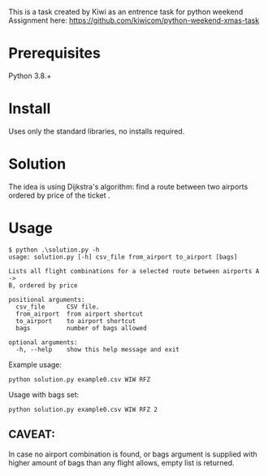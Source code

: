 This is a task created by Kiwi as an entrence task for python weekend 
Assignment here: https://github.com/kiwicom/python-weekend-xmas-task



# Prerequisites
Python 3.8.+

# Install 
Uses only the standard libraries, no installs required.

# Solution
The idea is using Dijkstra's algorithm: find a route between two airports 
ordered by price of the ticket .

# Usage
```
$ python .\solution.py -h
usage: solution.py [-h] csv_file from_airport to_airport [bags]

Lists all flight combinations for a selected route between airports A ->
B, ordered by price

positional arguments:
  csv_file      CSV file.
  from_airport  from airport shortcut
  to_airport    to airport shortcut
  bags          number of bags allowed

optional arguments:
  -h, --help    show this help message and exit
```

Example usage:
```
python solution.py example0.csv WIW RFZ
```

Usage with bags set:
```
python solution.py example0.csv WIW RFZ 2
```

## CAVEAT: 
In case no airport combination is found, or bags argument is supplied with 
higher amount of bags than any flight allows, empty list is returned.






